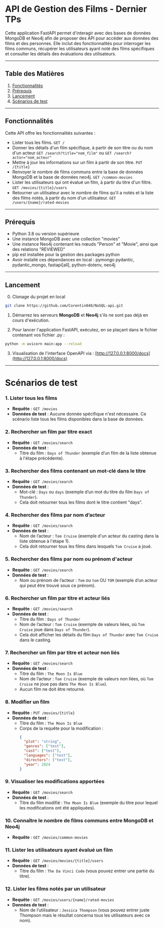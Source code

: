 # API de Gestion des Films - Dernier TPs

Cette application FastAPI permet d'interagir avec des bases de données MongoDB et Neo4j afin de proposer des API pour accéder aux données des films et des personnes. Elle inclut des fonctionnalités pour interroger les films communs, récupérer les utilisateurs ayant noté des films spécifiques et consulter les détails des évaluations des utilisateurs.

---

## Table des Matières

1. [Fonctionnalités](#fonctionnalités)
2. [Prérequis](#prérequis)
3. [Lancement](#lancement)
4. [Scénarios de test](#scénarios-de-test)

---

## Fonctionnalités

Cette API offre les fonctionnalités suivantes :
- Lister tous les films.
    `GET /` 
- Donner les détails d'un film spécifique, à partir de son titre ou du nom d'un acteur `GET /search?title="nom_film"` ou `GET /search?actor="nom_acteur"`
- Mettre à jour les informations sur un film à partir de son titre. `PUT /{title}`
- Renvoyer le nombre de films communs entre la base de données MongoDB et la base de données neo4j. `GET /common-movies`
- Lister les utilisateurs qui ont évalué un film, à partir du titre d'un filtre. `GET /movies/{title}/users`
- Retourner un utilisateur avec le nombre de films qu'il a notés et la liste des films notés, à partir du nom d'un utilisateur. `GET /users/{name}/rated-movies`

---

## Prérequis

- Python 3.8 ou version supérieure
- Une instance MongoDB avec une collection "movies"
- Une instance Neo4j contenant les nœuds "Person" et "Movie", ainsi que des relations "REVIEWED"
- pip est installée pour la gestion des packages python
- Avoir installé ces dépendances en local : pymongo pydantic, pydantic_mongo, fastapi[all], python-dotenv, neo4j

---

## Lancement 
0. Clonage du projet en local
```bash
git clone https://github.com/Corentin040/NoSQL-api.git
```

1. Démarrez les serveurs **MongoDB** et **Neo4j** s'ils ne sont pas déjà en cours d'exécution.

2. Pour lancer l'application FastAPI, exécutez, en se plaçant dans le fichier contenant vos fichier .py :
```bash
python -m uvicorn main:app --reload
```
3. Visualisation de l'interface OpenAPI via :
[http://127.0.0.1:8000/docs](http://127.0.0.1:8000/docs)

---
# Scénarios de test

### 1. Lister tous les films
- **Requête** : `GET /movies`
- **Données de test** : Aucune donnée spécifique n'est nécessaire. Ce scénario liste tous les films disponibles dans la base de données.

### 2. Rechercher un film par titre exact
- **Requête** : `GET /movies/search`
- **Données de test** : 
  - Titre du film : `Days of Thunder` (exemple d’un film de la liste obtenue à l'étape précédente).

### 3. Rechercher des films contenant un mot-clé dans le titre
- **Requête** : `GET /movies/search`
- **Données de test** : 
  - Mot-clé : `Days` ou `days` (exemple d’un mot du titre du film `Days of Thunder`).
  - Cela doit retourner tous les films dont le titre contient "days".

### 4. Rechercher des films par nom d’acteur
- **Requête** : `GET /movies/search`
- **Données de test** : 
  - Nom de l’acteur : `Tom Cruise` (exemple d'un acteur du casting dans la liste obtenue à l'étape 1).
  - Cela doit retourner tous les films dans lesquels `Tom Cruise` a joué.

### 5. Rechercher des films par nom ou prénom d'acteur
- **Requête** : `GET /movies/search`
- **Données de test** : 
  - Nom ou prénom de l’acteur : `Tom` ou `tom` OU `TOM` (exemple d’un acteur qui peut être trouvé sous ce prénom).

### 6. Rechercher un film par titre et acteur liés
- **Requête** : `GET /movies/search`
- **Données de test** : 
  - Titre du film : `Days of Thunder`
  - Nom de l’acteur : `Tom Cruise` (exemple de valeurs liées, où `Tom Cruise` joue dans `Days of Thunder`).
  - Cela doit afficher les détails du film `Days of Thunder` avec `Tom Cruise` dans le casting.

### 7. Rechercher un film par titre et acteur non liés
- **Requête** : `GET /movies/search`
- **Données de test** : 
  - Titre du film : `The Moon Is Blue`
  - Nom de l’acteur : `Tom Cruise` (exemple de valeurs non liées, où `Tom Cruise` ne joue pas dans `The Moon Is Blue`).
  - Aucun film ne doit être retourné.

### 8. Modifier un film
- **Requête** : `PUT /movies/{title}`
- **Données de test** : 
  - Titre du film : `The Moon Is Blue`
  - Corps de la requête pour la modification : 
    ```json
    {
      "plot": "string",
      "genres": ["test"],
      "cast": ["test"],
      "languages": ["test"],
      "directors": ["test"],
      "year": 2024
    }
    ```

### 9. Visualiser les modifications apportées
- **Requête** : `GET /movies/search`
- **Données de test** : 
  - Titre du film modifié : `The Moon Is Blue` (exemple du titre pour lequel les modifications ont été appliquées).

### 10. Connaître le nombre de films communs entre MongoDB et Neo4j
- **Requête** : `GET /movies/common-movies`

### 11. Lister les utilisateurs ayant évalué un film
- **Requête** : `GET /movies/movies/{title}/users`
- **Données de test** : 
  - Titre du film : `The Da Vinci Code` (vous pouvez entrer une partie du titre).

### 12. Lister les films notés par un utilisateur
- **Requête** : `GET /movies/users/{name}/rated-movies`
- **Données de test** : 
  - Nom de l’utilisateur : `Jessica Thompson` (vous pouvez entrer juste Thompson mais le résultat concerna tous les utilisateurs avec ce nom).
